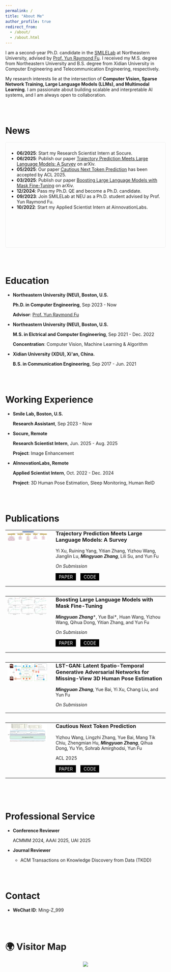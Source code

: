 ```yaml
---
permalink: /
title: "About Me"
author_profile: true
redirect_from: 
  - /about/
  - /about.html
---
```


I am a second-year Ph.D. candidate in the [SMILELab](https://fulab.sites.northeastern.edu/) at Northeastern University, advised by [Prof. Yun Raymond Fu](https://www1.ece.neu.edu/~yunfu/). I received my M.S. degree from Northeastern University and B.S. degree from Xidian University in Computer Engineering and Telecommunication Engineering, respectively.

My research interests lie at the intersection of **Computer Vision, Sparse Network Training, Large Language Models (LLMs), and Multimodal Learning**. I am passionate about building scalable and interpretable AI systems, and I am always open to collaboration.

<br/><br/>

News
======
<div style="border: 1px solid #eee; border-radius: 5px; height: 300px; overflow-y: auto; padding: 15px;">
  <ul style="padding-left: 20px; margin-top: 10px;">
    <li><strong>06/2025</strong>: Start my Research Scientist Intern at Socure.</li>
    <li><strong>06/2025</strong>: Publish our paper <a href="https://arxiv.org/abs/2506.03408">Trajectory Prediction Meets Large Language Models: A Survey</a> on arXiv.</li>
    <li><strong>05/2025</strong>: Our paper <a href="https://arxiv.org/abs/2507.03038">Cautious Next Token Prediction</a> has been accepted by ACL 2025.</li>
    <li><strong>03/2025</strong>: Publish our paper <a href="https://arxiv.org/abs/2503.22764">Boosting Large Language Models with Mask Fine-Tuning</a> on arXiv.</li>
    <li><strong>12/2024</strong>: Pass my Ph.D. QE and become a Ph.D. candidate.</li>
    <li><strong>09/2023</strong>: Join SMILELab at NEU as a Ph.D. student advised by Prof. Yun Raymond Fu.</li>
    <li><strong>10/2022</strong>: Start my Applied Scientist Intern at AinnovationLabs.</li>
  </ul>
</div>

<br/><br/>

Education
======
- **Northeastern University (NEU), Boston, U.S.**
  
  **Ph.D. in Computer Engineering**, Sep 2023 - Now

  **Advisor**: [Prof. Yun Raymond Fu](https://www1.ece.neu.edu/~yunfu/)

- **Northeastern University (NEU), Boston, U.S.**
  
  **M.S. in Elctrical and Computer Engineering**, Sep 2021 - Dec. 2022

  **Concentration**: Computer Vision, Machine Learning & Algorithm

- **Xidian University (XDU), Xi'an, China.**
  
  **B.S. in Communication Engineering**, Sep 2017 - Jun. 2021

<br/><br/>

Working Experience
======
- **Smile Lab, Boston, U.S.**
  
  **Research Assistant**, Sep 2023 - Now

- **Socure, Remote**
  
  **Research Scientist Intern**, Jun. 2025 - Aug. 2025
  
  **Project**: Image Enhancement

- **AInnovationLabs, Remote**
  
  **Applied Scientist Intern**, Oct. 2022 - Dec. 2024
  
  **Project**: 3D Human Pose Estimation, Sleep Monitoring, Human ReID

<br/><br/>

Publications
======
<table style="border: none; width: 100%; margin-bottom: 30px;">
<tr>
  <td style="width: 30%; vertical-align: top; border: none; padding-right: 20px;">
    <img src="images/taxonomy.png" style="width: 100%; margin-top: 0;">
  </td>
  <td style="vertical-align: top; border: none; padding-top: 0;">
    <h3 style="margin-top: 0;">Trajectory Prediction Meets Large Language Models: A Survey</h3>
    <p>
      Yi Xu, Ruining Yang, Yitian Zhang, Yizhou Wang, Jianglin Lu, <strong><em>Mingyuan Zhang</em></strong>, Lili Su, and Yun Fu
    </p>
    <p><em>On Submission</em></p>
    <p>
      <a href="https://arxiv.org/abs/2506.03408" style="display: inline-block; background-color: #000; color: #fff; padding: 3px 10px; text-decoration: none; margin-right: 10px;">PAPER</a>
      <a href="https://github.com/colorfulfuture/Awesome-Trajectory-Motion-Prediction-Papers" style="display: inline-block; background-color: #000; color: #fff; padding: 3px 10px; text-decoration: none;">CODE</a>
    </p>
  </td>
</tr>
</table>

<table style="border: none; width: 100%; margin-bottom: 30px;">
<tr>
  <td style="width: 30%; vertical-align: top; border: none; padding-right: 20px;">
    <img src="images/MFT_Teasor.png" style="width: 100%; margin-top: 0;">
  </td>
  <td style="vertical-align: top; border: none; padding-top: 0;">
    <h3 style="margin-top: 0;">Boosting Large Language Models with Mask Fine-Tuning</h3>
    <p>
      <strong><em>Mingyuan Zhang</em></strong>*, Yue Bai*, Huan Wang, Yizhou Wang, Qihua Dong, Yitian Zhang, and Yun Fu
    </p>
    <p><em>On Submission</em></p>
    <p>
      <a href="https://arxiv.org/abs/2503.22764" style="display: inline-block; background-color: #000; color: #fff; padding: 3px 10px; text-decoration: none; margin-right: 10px;">PAPER</a>
      <a href="https://github.com/Ming-K9/MFT" style="display: inline-block; background-color: #000; color: #fff; padding: 3px 10px; text-decoration: none;">CODE</a>
    </p>
  </td>
</tr>
</table>

<table style="border: none; width: 100%; margin-bottom: 30px;">
<tr>
  <td style="width: 30%; vertical-align: top; border: none; padding-right: 20px;">
    <img src="images/LST-GAN_Teasor.png" style="width: 100%; margin-top: 0;">
  </td>
  <td style="vertical-align: top; border: none; padding-top: 0;">
    <h3 style="margin-top: 0;">LST-GAN: Latent Spatio-Temporal Generative Adversarial Networks for Missing-View 3D Human Pose Estimation</h3>
    <p>
      <strong><em>Mingyuan Zhang</em></strong>, Yue Bai, Yi Xu, Chang Liu, and Yun Fu
    </p>
    <p><em>On Submission</em></p>
  </td>
</tr>
</table>

<table style="border: none; width: 100%; margin-bottom: 30px;">
<tr>
  <td style="width: 30%; vertical-align: top; border: none; padding-right: 20px;">
    <img src="images/CNTP_Teasor.png" style="width: 100%; margin-top: 0;">
  </td>
  <td style="vertical-align: top; border: none; padding-top: 0;">
    <h3 style="margin-top: 0;">Cautious Next Token Prediction</h3>
    <p>
      Yizhou Wang, Lingzhi Zhang, Yue Bai, Mang Tik Chiu, Zhengmian Hu, <strong><em>Mingyuan Zhang</em></strong>, Qihua Dong, Yu Yin, Sohrab Amirghodsi, Yun Fu
    </p>
    <p>ACL 2025</p>
    <p>
      <a href="https://arxiv.org/abs/2507.03038" style="display: inline-block; background-color: #000; color: #fff; padding: 3px 10px; text-decoration: none; margin-right: 10px;">PAPER</a>
      <a href="https://github.com/wyzjack/CNTP" style="display: inline-block; background-color: #000; color: #fff; padding: 3px 10px; text-decoration: none;">CODE</a>
    </p>
  </td>
</tr>
</table>

<br/><br/>

Professional Service
======
- **Conference Reviewer**
  
  ACMMM 2024, AAAI 2025, UAI 2025

- **Journal Reviewer**
  - ACM Transactions on Knowledge Discovery from Data (TKDD)

<br/><br/>

Contact
======
- **WeChat ID**: Ming-Z_999

<br/><br/>

🌍 Visitor Map
======
<p align="center">
  <a href='https://clustrmaps.com/site/1c5nj'  title='Visit tracker'>
    <img src='//clustrmaps.com/map_v2.png?cl=ffffff&w=500&t=tt&d=my0X9XIC6PWfAjyxjrZbhwC3lpkrvsbY9-LYNKmDlew'/>
  </a>
</p>